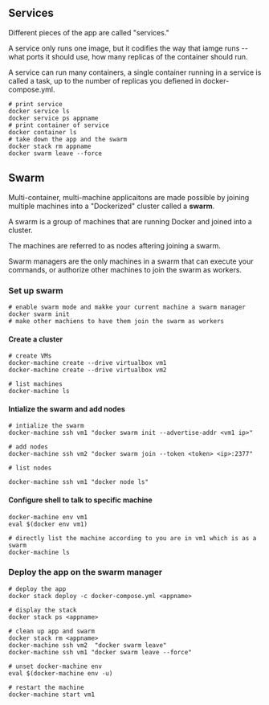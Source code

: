 ## Services

Different pieces of the app are called "services."

A service only runs one image, but it codifies the way that iamge runs -- what ports it should use, how many replicas of the container should run.

A service can run many containers, a single container running in a service is called a task, up to the number of replicas you defiened in docker-compose.yml.

```
# print service
docker service ls
docker service ps appname
# print container of service
docker container ls
# take down the app and the swarm
docker stack rm appname
docker swarm leave --force
```
## Swarm

Multi-container, multi-machine applicaitons are made possible by joining multiple machines into a "Dockerized" cluster called a **swarm**.

A swarm is a group of machines that are running Docker and joined into a cluster.

The machines are referred to as nodes aftering joining a swarm.

Swarm managers are the only machines in a swarm that can execute your commands, or authorize other machines to join the swarm as workers.

### Set up swarm

```
# enable swarm mode and makke your current machine a swarm manager
docker swarm init
# make other machiens to have them join the swarm as workers

```

#### Create a cluster

```
# create VMs
docker-machine create --drive virtualbox vm1
docker-machine create --drive virtualbox vm2

# list machines
docker-machine ls
```

#### Intialize the swarm and add nodes

```
# intialize the swarm
docker-machine ssh vm1 "docker swarm init --advertise-addr <vm1 ip>"

# add nodes
docker-machine ssh vm2 "docker swarm join --token <token> <ip>:2377"

# list nodes

docker-machine ssh vm1 "docker node ls"
```

#### Configure shell to talk to specific machine

```
docker-machine env vm1
eval $(docker env vm1)

# directly list the machine according to you are in vm1 which is as a swarm
docker-machine ls
```

### Deploy the app on the swarm manager

```
# deploy the app
docker stack deploy -c docker-compose.yml <appname>

# display the stack
docker stack ps <appname>

# clean up app and swarm
docker stack rm <appname>
docker-machine ssh vm2  "docker swarm leave"
docker-machine ssh vm1 "docker swarm leave --force"

# unset docker-machine env
eval $(docker-machine env -u)

# restart the machine
docker-machine start vm1
```